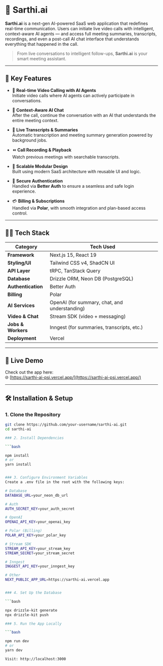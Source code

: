 # 🎥 Sarthi.ai

**Sarthi.ai** is a next-gen AI-powered SaaS web application that redefines real-time communication. Users can initiate live video calls with intelligent, context-aware AI agents — and access full meeting summaries, transcripts, recordings, and even a post-call AI chat interface that understands everything that happened in the call.

> From live conversations to intelligent follow-ups, **Sarthi.ai** is your smart meeting assistant.

---

## 🌟 Key Features

- 🎥 **Real-time Video Calling with AI Agents**  
  Initiate video calls where AI agents can actively participate in conversations.

- 🧠 **Context-Aware AI Chat**  
  After the call, continue the conversation with an AI that understands the entire meeting context.

- 📝 **Live Transcripts & Summaries**  
  Automatic transcription and meeting summary generation powered by background jobs.

- ⏪ **Call Recording & Playback**  
  Watch previous meetings with searchable transcripts.

- 🧩 **Scalable Modular Design**  
  Built using modern SaaS architecture with reusable UI and logic.

- 🔐 **Secure Authentication**  
  Handled via **Better Auth** to ensure a seamless and safe login experience.

- 💳 **Billing & Subscriptions**  
  Handled via **Polar**, with smooth integration and plan-based access control.

---

## 🧑‍💻 Tech Stack

| Category           | Tech Used                                          |
|--------------------|----------------------------------------------------|
| **Framework**       | Next.js 15, React 19                               |
| **Styling/UI**      | Tailwind CSS v4, ShadCN UI                         |
| **API Layer**       | tRPC, TanStack Query                               |
| **Database**        | Drizzle ORM, Neon DB (PostgreSQL)                 |
| **Authentication**  | Better Auth                                        |
| **Billing**         | Polar                                              |
| **AI Services**     | OpenAI (for summary, chat, and understanding)      |
| **Video & Chat**    | Stream SDK (video + messaging)                     |
| **Jobs & Workers**  | Inngest (for summaries, transcripts, etc.)         |
| **Deployment**      | Vercel                                             |

---

## 🔗 Live Demo

Check out the app here:  
🌐 [https://sarthi-ai-psi.vercel.app/](https://sarthi-ai-psi.vercel.app/)

---

## 🛠️ Installation & Setup


### 1. Clone the Repository

```bash
git clone https://github.com/your-username/sarthi-ai.git
cd sarthi-ai

### 2. Install Dependencies

```bash

npm install
# or
yarn install


### 3. Configure Environment Variables
Create a .env file in the root with the following keys:

# Database
DATABASE_URL=your_neon_db_url

# Auth
AUTH_SECRET_KEY=your_auth_secret

# OpenAI
OPENAI_API_KEY=your_openai_key

# Polar (Billing)
POLAR_API_KEY=your_polar_key

# Stream SDK
STREAM_API_KEY=your_stream_key
STREAM_SECRET=your_stream_secret

# Inngest
INGGEST_API_KEY=your_inngest_key

# Other
NEXT_PUBLIC_APP_URL=https://sarthi-ai.vercel.app


### 4. Set Up the Database

```bash

npx drizzle-kit generate
npx drizzle-kit push

### 5. Run the App Locally

```bash

npm run dev
# or
yarn dev

Visit: http://localhost:3000
